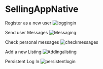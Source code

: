 # SellingAppNative

Register as a new user
![loggingin](https://user-images.githubusercontent.com/54864865/115644758-55262480-a2dc-11eb-8d2f-05f3e5bacfd8.gif)

Send user Messages
![Messaging](https://user-images.githubusercontent.com/54864865/115644909-9a4a5680-a2dc-11eb-9072-4a3e2e281b70.gif)

Check personal messages
![checkmessages](https://user-images.githubusercontent.com/54864865/115644954-b3eb9e00-a2dc-11eb-9bd0-c0a230d6a88d.gif)

Add a new Listing
![Addingalisting](https://user-images.githubusercontent.com/54864865/115644986-c665d780-a2dc-11eb-98f6-e920ec868224.gif)

Persistent Log In
![persistentlogin](https://user-images.githubusercontent.com/54864865/115645037-df6e8880-a2dc-11eb-8a10-343d6a799270.gif)
